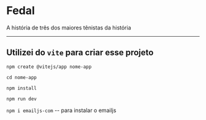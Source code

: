 # Fedal
 A história de três dos maiores tênistas da história

___
## Utilizei do `vite` para criar esse projeto

`npm create @vitejs/app nome-app`

`cd nome-app`

`npm install`

`npm run dev`

`npm i emailjs-com` -- para instalar o emailjs
